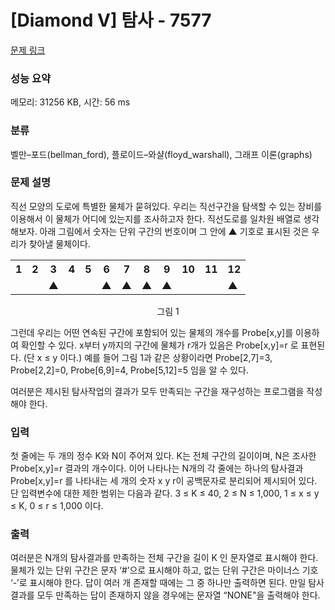 # [Diamond V] 탐사 - 7577 

[문제 링크](https://www.acmicpc.net/problem/7577) 

### 성능 요약

메모리: 31256 KB, 시간: 56 ms

### 분류

벨만–포드(bellman_ford), 플로이드–와샬(floyd_warshall), 그래프 이론(graphs)

### 문제 설명

<p>직선 모양의 도로에 특별한 물체가 묻혀있다. 우리는 직선구간을 탐색할 수 있는 장비를 이용해서 이 물체가 어디에 있는지를 조사하고자 한다. 직선도로를 일차원 배열로 생각해보자. 아래 그림에서 숫자는 단위 구간의 번호이며 그 안에 ▲ 기호로 표시된 것은 우리가 찾아낼 물체이다. </p>

<table class="table table-bordered th-center table-center-50 td-center">
	<tbody>
		<tr>
			<th>1</th>
			<th>2</th>
			<th>3</th>
			<th>4</th>
			<th>5</th>
			<th>6</th>
			<th>7</th>
			<th>8</th>
			<th>9</th>
			<th>10</th>
			<th>11</th>
			<th>12</th>
		</tr>
		<tr>
			<td> </td>
			<td> </td>
			<td>▲</td>
			<td> </td>
			<td> </td>
			<td>▲</td>
			<td>▲</td>
			<td>▲</td>
			<td>▲</td>
			<td> </td>
			<td> </td>
			<td>▲</td>
		</tr>
	</tbody>
</table>

<p style="text-align: center;">그림 1</p>

<p>그런데 우리는 어떤 연속된 구간에 포함되어 있는 물체의 개수를 Probe[x,y]를 이용하여 확인할 수 있다. x부터 y까지의 구간에 물체가 r개가 있음은 Probe[x,y]=r 로 표현된다. (단 x ≤ y 이다.) 예를 들어 그림 1과 같은 상황이라면 Probe[2,7]=3, Probe[2,2]=0, Probe[6,9]=4, Probe[5,12]=5 임을 알 수 있다. </p>

<p>여러분은 제시된 탐사작업의 결과가 모두 만족되는 구간을 재구성하는 프로그램을 작성해야 한다. </p>

### 입력 

 <p>첫 줄에는 두 개의 정수 K와 N이 주어져 있다. K는 전체 구간의 길이이며, N은 조사한 Probe[x,y]=r 결과의 개수이다. 이어 나타나는 N개의 각 줄에는 하나의 탐사결과 Probe[x,y]=r 를 나타내는 세 개의 숫자 x y r이 공백문자로 분리되어 제시되어 있다. 단 입력변수에 대한 제한 범위는 다음과 같다. 3 ≤ K ≤ 40, 2 ≤ N ≤ 1,000, 1 ≤ x ≤ y ≤ K, 0 ≤ r ≤ 1,000 이다.</p>

### 출력 

 <p>여러분은 N개의 탐사결과를 만족하는 전체 구간을 길이 K 인 문자열로 표시해야 한다. 물체가 있는 단위 구간은 문자 ‘#’으로 표시해야 하고, 없는 단위 구간은 마이너스 기호 ‘-’로 표시해야 한다. 답이 여러 개 존재할 때에는 그 중 하나만 출력하면 된다. 만일 탐사결과를 모두 만족하는 답이 존재하지 않을 경우에는 문자열 “NONE"을 출력해야 한다.</p>

